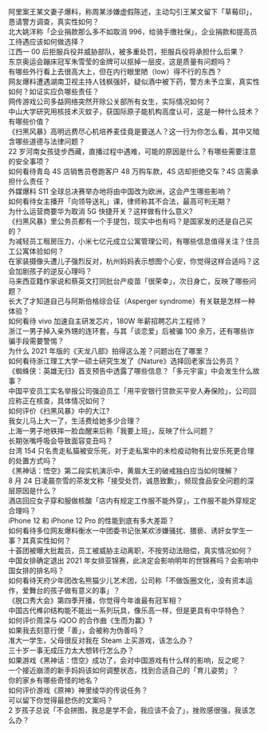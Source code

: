 阿里案王某文妻子爆料，称周某涉嫌虚假陈述，主动勾引王某文留下「草莓印」，恳请警方调查，真实性如何？  
北大姚洋称「企业捐款那么多不如取消 996，给骑手缴社保」，企业捐款和提高员工待遇应该如何做选择？  
江西一 00 后拒服兵役并威胁部队，被多重处罚，拒服兵役将承担什么后果？  
东京奥运会蹦床冠军朱雪莹的金牌可以抠掉一层皮，这是质量有问题吗？  
有哪些外行看上去很高大上，但在内行眼里陋（low）得不行的东西？  
网友爆料遭遇湖南卫视主持人钱枫强奸，疑似酒中被下药，警方未予立案，真实性如何？如证实应负哪些责任？  
网传游戏公司多益网络突然开除公关部所有女生，实际情况如何？  
中山大学研究用核技术灭蚊子，获国际原子能机构高度认可，这是一种什么技术？有哪些价值？  
《扫黑风暴》高明远费尽心机培养麦佳竟是要送人？这一行为你怎么看，其中又暗含哪些道德与法律问题？  
22 岁河南女孩徒步西藏，直播过程中遇难，可能的原因是什么？有哪些需要注意的安全事项？  
如何看待青岛 4S 店销售员卷跑客户 48 万购车款，4S 店却拒绝交车？4S 店需承担什么责任？  
外媒爆料 S11 全球总决赛举办地将由中国改为欧洲，这会产生哪些影响？  
如何看待女主播开「向领导送礼」课，律师称其不合法，最高可判无期？  
为什么运营商要华为取消 5G 快捷开关？这样做有什么意义?  
《扫黑风暴》里公务员都有一个手提包，现实中也有吗？是国家发的还是自己买的？  
为减轻员工租房压力，小米七亿元成立公寓管理公司，有哪些信息值得关注？住员工公寓体验如何？  
在家装摄像头遭儿子强烈反对，杭州妈妈表示想图个心安，你觉得这样合适吗？这会加剧孩子的逆反心理吗？  
马来西亚籍作家说和蔡英文打同批台产疫苗「很荣幸」，次日身亡，反映了哪些问题？  
长大了才知道自己与阿斯伯格综合征（Asperger syndrome）有关联是怎样一种体验？  
如何看待 vivo 加速自主研发芯片，180W 年薪招聘芯片工程师？  
浙江一男子掉入亲外甥的连环套，与其「谈恋爱」后被骗 100 余万，还有哪些诈骗手段需要警惕？  
为什么 2021 年版的《天龙八部》拍得这么差？问题出在了哪里？  
如何看待浙江理工大学一硕士研究生发了《Nature》选择回老家当公务员？  
《蜘蛛侠：英雄无归》首支预告中透露了哪些信息？「多元宇宙」中会发生什么故事？  
中国平安员工实名举报公司强迫员工「用平安银行贷款买平安人寿保险」，公司回应称正在核查，具体情况如何？  
如何评价《扫黑风暴》中的大江?  
我女儿马上大一了，生活费给她多少合理？  
上海一男子地铁摔一脸血醒来后称「我要上班」，反映了什么问题？  
长期张嘴呼吸会导致面容变丑吗？  
台湾 154 只名贵走私猫被安乐死，对于走私案中的未检疫动物有比安乐死更合理的处置方式吗？  
《黑神话：悟空》第二段实机演示中，黄眉大王的破戒独白应当如何理解？  
8 月 24 日凌晨奈雪的茶发文称「接受处罚，诚恳致歉」，频现食品安全问题的深层原因是什么？  
酒店回应女子穿和服做核酸「店内有规定工作服不能外穿」，工作服不能外穿规定合理吗？  
iPhone 12 和 iPhone 12 Pro 的性能到底有多大差距？  
如何看待多位网友爆料衡水一中团委书记张某欢涉嫌骚扰、猥亵、诱奸女学生一事？其真实性如何？  
十荟团被曝大批裁员，员工被威胁主动离职，不按劳动法赔偿，真实情况如何？  
中国女排确定退出 2021 年女排亚锦赛，此决定会影响明年的世锦赛吗？会影响中国女排的排名吗？  
如何看待天府少年团改名熊猫少儿艺术团，公司称「不做饭圈文化，没有资本运作，爱舞台的孩子做有意义的事」？  
《脱口秀大会》第四季开播，你觉得今年谁最有冠军相？  
中国古代榫卯结构能不能出一系列玩具，像乐高一样，但是更具有中华特色？  
如何评价周深与 iQOO 的合作曲《生而为赢》?  
如果我去刻意行使「善」，会被称为伪善吗？  
准大一学生，父母很反对我在 Steam 上买游戏，该怎么办？  
三十岁一事无成压力太大想转行怎么办？  
如果游戏《黑神话：悟空》成功了，会对中国游戏有什么样的影响，反之呢？  
一个接近崩溃的新手妈妈该如何调整状态，找到合适自己的「育儿姿势」？  
你的家乡有哪些奇怪的地名？  
如何评价游戏《原神》神里绫华的传说任务？  
可以留下你觉得最悲伤的文案吗？  
2 岁孩子总说「不会拼图，我总是学不会，我应该不会了」，挫败感很强，我该怎么办？  
